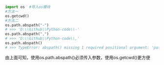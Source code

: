 ```python
import os  #导入os模块
#方法一
os.getcwd()
#方法二
os.path.abspath("-")
# >>> 'D:\\Github\\Python-code\\-'
os.path.abspath(",")
# >>> 'D:\\Github\\Python-code\\,'
os.path.abspath()
# >>> TypeError: abspath() missing 1 required positional argument: 'path'
```
由上面可知，使用os.path.abspath()必须传入参数，使用os.getcwd()更方便

